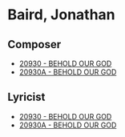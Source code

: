 # Baird, Jonathan

## Composer

- [20930 - BEHOLD OUR GOD](/hymns/20930.md)
- [20930A - BEHOLD OUR GOD](/hymns/20930A.md)

## Lyricist

- [20930 - BEHOLD OUR GOD](/hymns/20930.md)
- [20930A - BEHOLD OUR GOD](/hymns/20930A.md)

